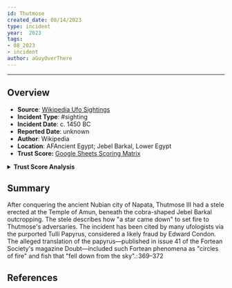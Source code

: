 ```yaml
---
id: Thutmose
created_date: 08/14/2023
type: incident
year:  2023
tags:
- 08_2023
- incident
author: aGuyOverThere
---
```


----

## Overview

- **Source**: [Wikipedia Ufo Sightings](https://en.wikipedia.org/wiki/List_of_reported_UFO_sightings)
- **Incident Type**: #sighting
- **Incident Date**: c. 1450 BC
- **Reported Date**: unknown
- **Author**: Wikipedia
- **Location**: A​FAncient Egypt; Jebel Barkal, Lower Egypt
- **Trust Score:** [Google Sheets Scoring Matrix](https://docs.google.com/spreadsheets/d/1CUarxE7P1cPwgWXwJzzeWnZGm1c6Wp2Ttazdt3VPM_s/edit?usp=sharing)

<details>
<summary><b>Trust Score Analysis</b></summary>
<IMG src="https://publish-01.obsidian.md/access/1c31a6f93f82a49b0a9eb31193d6cdec/_images/" alt="Trust Score"/>
</details>

## Summary

After conquering the ancient Nubian city of Napata, Thutmose III had a stele erected at the Temple of Amun, beneath the cobra-shaped Jebel Barkal outcropping. The stele describes how "a star came down" to set fire to Thutmose's adversaries. The incident has been cited by many ufologists via the purported Tulli Papyrus, considered a likely fraud by Edward Condon. The alleged translation of the papyrus—published in issue 41 of the Fortean Society's magazine Doubt—included such Fortean phenomena as "circles of fire" and fish that "fell down from the sky".: 369–372

## References
